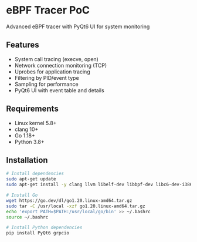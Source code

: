 # eBPF Tracer PoC

Advanced eBPF tracer with PyQt6 UI for system monitoring

## Features
- System call tracing (execve, open)
- Network connection monitoring (TCP)
- Uprobes for application tracing
- Filtering by PID/event type
- Sampling for performance
- PyQt6 UI with event table and details

## Requirements
- Linux kernel 5.8+
- clang 10+
- Go 1.18+
- Python 3.8+

## Installation
```bash
# Install dependencies
sudo apt-get update
sudo apt-get install -y clang llvm libelf-dev libbpf-dev libc6-dev-i386 gcc-multilib

# Install Go
wget https://go.dev/dl/go1.20.linux-amd64.tar.gz
sudo tar -C /usr/local -xzf go1.20.linux-amd64.tar.gz
echo 'export PATH=$PATH:/usr/local/go/bin' >> ~/.bashrc
source ~/.bashrc

# Install Python dependencies
pip install PyQt6 grpcio
